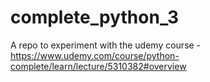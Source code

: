# complete_python_3

A repo to experiment with the udemy course - https://www.udemy.com/course/python-complete/learn/lecture/5310382#overview


